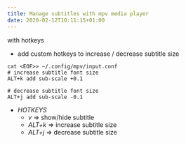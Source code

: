 ```yaml
---
title: Manage subtitles with mpv media player
date: 2020-02-12T10:11:15+01:00
---
```


with hotkeys

* add custom hotkeys to increase / decrease subtitle size

```shell
cat <EOF>> ~/.config/mpv/input.conf
# increase subtitle font size
ALT+k add sub-scale +0.1

# decrease subtitle font size
ALT+j add sub-scale -0.1

```

* *HOTKEYS*
  * *v*     => show/hide subtitle
  * *ALT+k* => increase subtitle size
  * *ALT+j* => decrease subtitle size
